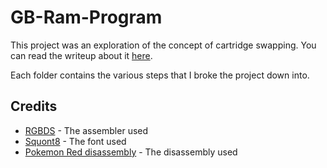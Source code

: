 # GB-Ram-Program
This project was an exploration of the concept of cartridge swapping. You can read the writeup about it [here](https://www.linkedin.com/pulse/utilising-cartridge-swapping-game-boy-daniel-marker).

Each folder contains the various steps that I broke the project down into.

## Credits
* [RGBDS](https://github.com/rednex/rgbds) - The assembler used
* [Squont8](https://opengameart.org/content/squont8) - The font used
* [Pokemon Red disassembly](https://github.com/pret/pokered) - The disassembly used
